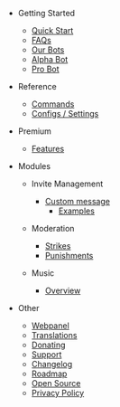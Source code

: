 - Getting Started

  - [Quick Start](/hu/getting-started/quick-start.md)
  - [FAQs](/hu/getting-started/faq.md)
  - [Our Bots](/hu/getting-started/our-bots.md)
  - [Alpha Bot](/hu/getting-started/alpha.md)
  - [Pro Bot](/hu/getting-started/pro.md)

- Reference

  - [Commands](/hu/reference/commands.md)
  - [Configs / Settings](/hu/reference/settings.md)

- Premium

  - [Features](/hu/premium/features.md)

- Modules

  - Invite Management

    - [Custom message](/hu/modules/invites/custom-messages.md)
      - [Examples](/hu/modules/invites/examples.md)

  - Moderation

    - [Strikes](/hu/modules/moderation/strikes.md)
    - [Punishments](/hu/modules/moderation/punishments.md)

  - Music

    - [Overview](/hu/modules/music/overview.md)

- Other

  - [Webpanel](/hu/other/webpanel.md)
  - [Translations](/hu/other/translations.md)
  - [Donating](/hu/other/donating.md)
  - [Support](/hu/other/support.md)
  - [Changelog](/hu/other/changelog.md)
  - [Roadmap](/hu/other/roadmap.md)
  - [Open Source](/hu/other/open-source.md)
  - [Privacy Policy](/hu/other/privacypolicy.md)
